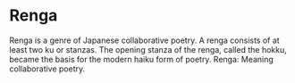 # Renga
Renga is a genre of Japanese collaborative poetry. A renga consists of at least two ku or stanzas. The opening stanza of the renga, called the hokku, became the basis for the modern haiku form of poetry. Renga: Meaning collaborative poetry.
